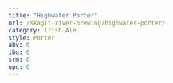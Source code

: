 ```yaml
---
title: "Highwater Porter"
url: /skagit-river-brewing/highwater-porter/
category: Irish Ale
style: Porter
abv: 6
ibu: 0
srm: 0
upc: 0
---
```


